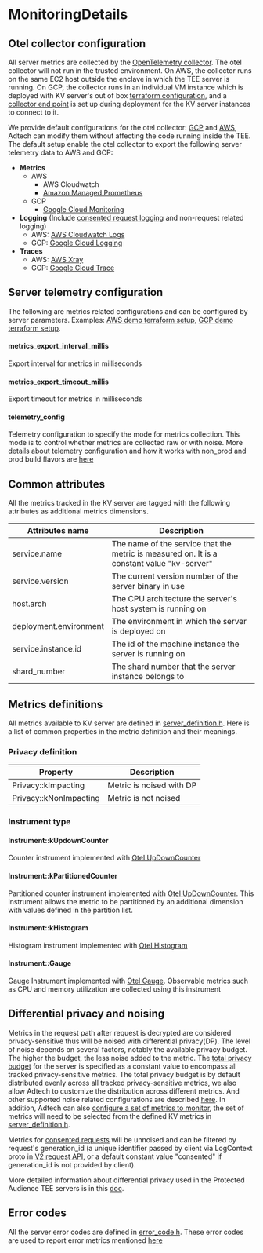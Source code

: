 # MonitoringDetails

## Otel collector configuration

All server metrics are collected by the
[OpenTelemetry collector](https://opentelemetry.io/docs/collector/). The otel collector will not run
in the trusted environment. On AWS, the collector runs on the same EC2 host outside the enclave in
which the TEE server is running. On GCP, the collector runs in an individual VM instance which is
deployed with KV server's out of box
[terraform configuration](../../production/terraform/gcp/services/metrics_collector/main.tf), and a
[collector end point](../../production/terraform/gcp/environments/demo/us-east1.tfvars.json#L7) is
set up during deployment for the KV server instances to connect to it.

We provide default configurations for the otel collector:
[GCP](../../production/terraform/gcp/services/metrics_collector_autoscaling/collector_startup.sh)
and [AWS](../../production/packaging/aws/otel_collector/otel_collector_config.yaml), Adtech can
modify them without affecting the code running inside the TEE. The default setup enable the otel
collector to export the following server telemetry data to AWS and GCP:

-   **Metrics**
    -   AWS
        -   AWS Cloudwatch
        -   [Amazon Managed Prometheus](https://aws.amazon.com/prometheus/)
    -   GCP
        -   [Google Cloud Monitoring](https://cloud.google.com/monitoring?hl=en)
-   **Logging** (Include
    [consented request logging](https://github.com/privacysandbox/protected-auction-services-docs/blob/main/debugging_protected_audience_api_services.md)
    and non-request related logging)
    -   AWS:
        [AWS Cloudwatch Logs](https://docs.aws.amazon.com/AmazonCloudWatch/latest/logs/WhatIsCloudWatchLogs.html)
    -   GCP: [Google Cloud Logging](https://cloud.google.com/logging?hl=en)
-   **Traces**
    -   AWS: [AWS Xray](https://aws.amazon.com/xray/)
    -   GCP: [Google Cloud Trace](https://cloud.google.com/trace)

## Server telemetry configuration

The following are metrics related configurations and can be configured by server parameters.
Examples:
[AWS demo terraform setup](../../production/terraform/aws/environments/demo/us-east-1.tfvars.json),
[GCP demo terraform setup](../../production/terraform/gcp/environments/demo/us-east1.tfvars.json).

#### metrics_export_interval_millis

Export interval for metrics in milliseconds

#### metrics_export_timeout_millis

Export timeout for metrics in milliseconds

#### telemetry_config

Telemetry configuration to specify the mode for metrics collection. This mode is to control whether
metrics are collected raw or with noise. More details about telemetry configuration and how it works
with non_prod and prod build flavors are
[here](https://github.com/privacysandbox/protected-auction-services-docs/blob/main/monitoring_protected_audience_api_services.md#configuring-the-metric-collection-mode)

## Common attributes

All the metrics tracked in the KV server are tagged with the following attributes as additional
metrics dimensions.

| Attributes name        | Description                                                                                |
| ---------------------- | ------------------------------------------------------------------------------------------ |
| service.name           | The name of the service that the metric is measured on. It is a constant value "kv-server" |
| service.version        | The current version number of the server binary in use                                     |
| host.arch              | The CPU architecture the server's host system is running on                                |
| deployment.environment | The environment in which the server is deployed on                                         |
| service.instance.id    | The id of the machine instance the server is running on                                    |
| shard_number           | The shard number that the server instance belongs to                                       |

## Metrics definitions

All metrics available to KV server are defined in
[server_definition.h](../../components/telemetry/server_definition.h). Here is a list of common
properties in the metric definition and their meanings.

### Privacy definition

| Property               | Description              |
| ---------------------- | ------------------------ |
| Privacy::kImpacting    | Metric is noised with DP |
| Privacy::kNonImpacting | Metric is not noised     |

### Instrument type

#### Instrument::kUpdownCounter

Counter instrument implemented with
[Otel UpDownCounter](https://opentelemetry.io/docs/specs/otel/metrics/api/#updowncounter)

#### Instrument::kPartitionedCounter

Partitioned counter instrument implemented with
[Otel UpDownCounter](https://opentelemetry.io/docs/specs/otel/metrics/api/#updowncounter). This
instrument allows the metric to be partitioned by an additional dimension with values defined in the
partition list.

#### Instrument::kHistogram

Histogram instrument implemented with
[Otel Histogram](https://opentelemetry.io/docs/specs/otel/metrics/api/#histogram)

#### Instrument::Gauge

Gauge Instrument implemented with
[Otel Gauge](https://opentelemetry.io/docs/specs/otel/metrics/api/#gauge). Observable metrics such
as CPU and memory utilization are collected using this instrument

## Differential privacy and noising

Metrics in the request path after request is decrypted are considered privacy-sensitive thus will be
noised with differential privacy(DP). The level of noise depends on several factors, notably the
available privacy budget. The higher the budget, the less noise added to the metric. The
[total privacy budget](../../components/telemetry/server_definition.h#L96) for the server is
specified as a constant value to encompass all tracked privacy-sensitive metrics. The total privacy
budget is by default distributed evenly across all tracked privacy-sensitive metrics, we also allow
Adtech to customize the distribution across different metrics. And other supported noise related
configurations are described
[here](https://github.com/privacysandbox/protected-auction-services-docs/blob/main/monitoring_protected_audience_api_services.md#noise-related-configuration).
In addition, Adtech can also
[configure a set of metrics to monitor](https://github.com/privacysandbox/protected-auction-services-docs/blob/main/monitoring_protected_audience_api_services.md#configuring-collected-metrics),
the set of metrics will need to be selected from the defined KV metrics in
[server_definition.h](../../components/telemetry/server_definition.h).

Metrics for
[consented requests](https://github.com/privacysandbox/protected-auction-services-docs/blob/main/debugging_protected_audience_api_services.md)
will be unnoised and can be filtered by request's generation_id (a unique identifier passed by
client via LogContext proto in [V2 request API](../../public/query/v2/get_values_v2.proto), or a
default constant value "consented" if generation_id is not provided by client).

More detailed information about differential privacy used in the Protected Audience TEE servers is
in this
[doc](https://github.com/privacysandbox/protected-auction-services-docs/blob/main/monitoring_protected_audience_api_services.md#differential-privacy-and-noising).

## Error codes

All the server error codes are defined in [error_code.h](../../components/telemetry/error_code.h).
These error codes are used to report error metrics mentioned [here](total_error_rate_too_high.md)

